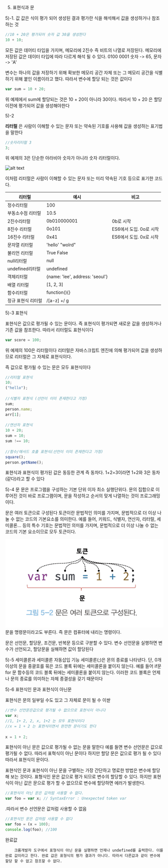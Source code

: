 5. 표현식과 문

5)-1. 값
값은 식이 평가 되어 생성된 결과
평가란 식을 해석해서 값을 생성하거나 참조하는 것

```javascript
//10 + 20은 평가되어 숫자 값 30을 생성한다
10 + 10;
```

모든 값은 데어티 타입을 가지며, 메모리에 2진수 즉 비트의 나열로 저장된다. 메모리에 저장된 값은 데이터 타입에 따라
다르게 해석 될 수 있다.
0100 0001 숫자 -> 65, 문자 -> 'A'

변수는 하나의 값을 저장하기 위해 확보한 메모리 공간 자체 또는 그 메모리 공간을 식별하기 위해 붙인 이름이라고 했다.
따라서 변수에 할당 되는 것은 값이다

```javascript
var sum = 10 + 20;
```

위 예제에서 sum에 할당되는 것은 10 + 20이 아니라 30이다.
따라서 10 + 20 은 할당 이전에 평가되어 값을 생성해야한다

5)-2

**리터럴** 은 사람이 이해할 수 있는 문자 또는 약속된 기호를 사용해 값을 생성하는 표기법을 말한다

```javascript
//숫자리터럴 3
3;
```

위 예제의 3은 단순한 아라비아 숫자가 아니라 숫자 리터럴이다.

![alt text](img/5-1.jpeg)

이처럼 리터럴은 사람이 이해할 수 있는 문자 또는 미리 약속된 기호 등으로 표기한 코드다.

| 리터럴             | 예시                            | 비고                    |
| ------------------ | ------------------------------- | ----------------------- |
| 정수리터럴         | 100                             |                         |
| 부동소수점 리터럴  | 10.5                            |                         |
| 2진수리터럴        | 0b010000001                     | 0b로 시작               |
| 8진수 리터럴       | 0o101                           | ES6에서 도입. 0o로 시작 |
| 16진수 리터럴      | 0x41                            | ES6에서 도입. 0x로 시작 |
| 문자열 리터럴      | 'hello' "wolrd"                 |                         |
| 불리언 리터럴      | True False                      |                         |
| null리터럴         | null                            |                         |
| undefined리터럴    | undefined                       |                         |
| 객체리터럴         | {name: 'lee', address: 'seoul'} |                         |
| 배열 리터럴        | [1, 2, 3]                       |                         |
| 함수리터럴         | function(){}                    |                         |
| 정규 표현식 리터럴 | /[a-z] +/ g                     |                         |

5)-3 표현식

표현식은 값으로 평가될 수 있는 문이다. 즉 표현식이 평가되면 새로운 값을 생성하거나 기존 값을 참조한다.
따라서 리터럴도 표현식이다

```javascript
var score = 100;
```

위 예제의 100은 리터럴이다 리터럴은 자바스크립트 엔진에 의해 평가되어 값을 생성하므로 리터럴은 그 자체로 표현식이다.

즉 값으로 평가될 수 있는 문은 모두 표현식이다

```javascript
//리터럴 표현식
10;
("hello");

//식별자 표현식 (선언이 이미 존재한다고 가정)
sum;
person.name;
arr[1];

//연산자 표현식
10 + 20;
sum = 10;
sum !== 10;

//함수/매서드 호출 표현식(선언이 이미 존재한다고 가정)
square();
person.getName();
```

표현식과 표현식이 평가된 값은 동등한 관계 즉 동차다.
1+2=3이라면 1+2와 3은 동차(같다)라고 할 수 있다

5)-4 문
문은 프로그램을 구성하는 기본 단위 이자 최소 실행단위다.
문의 집합으로 이루어진 것이 바로 프로그램이며, 문을 작성하고 순서의 맞게 나열하는 것이 프로그래밍이다.

문은 여러 토큰으로 구성된다
토큰이란 문법적인 의미를 가지며, 문법적으로 더 이상 나눌 수 없는 코드의 기본요소를 의미한다.
예를 들어, 키워드, 식별자, 연산자, 리터럴, 세미콜론... 등의 특수 기호는 문법적인
의미를 가지며, 문법적으로 더 이상 나눌 수 없는 코드의 기본 요소이므로 모두 토큰이다.

![alt text](IMG_8875B5D839CC-1.jpeg)
문을 명령문이라고도 부른다. 즉 문은 컴퓨터에 내리는 명령이다.

문은 선언문, 할당문, 조건문, 반복문 등으로 구분할 수 있다. 변수 선언문을 실행하면 변수가 선언되고, 할당문을 실해하면 값이 할당된다

5)-5 세미콜론과 세미콜론 자동삽입 기능
세미콜론(;)은 몬의 종료를 나타낸다.
단, 0개 이상의 문을 중괄호를 묶은 코드 블록 뒤에는 세미콜론을 붙이지 않는다.
예를 들어 if문 for 문 함수등의 코드 블록 뒤에는 세미콜론을 붙이지 않는다.
이러한 코드 블록은 언제나 문의 종료를 의미하는 자체 종결성을 갖기 때문이다

5)-6 표현식인 문과 표현식이 아닌문

표현식은 문의 일부일 수도 있고 그 자체로 문이 될 수 이싿

```javascript
//변수 선언문은값으로 평가될 수 없으므로 표현식이 아니다
var x;
//1, 1+ 2, 2, x, 1+2 는 모두 표현식이다
//x = 1 + 2 는 표현식이면서 완전한 문이기도 한다

x = 1 + 2;
```

표현식이 아닌 문은 값으로 평가될 수 없는 문을 말한다
예를 들면 변수 선언문은 값으로 평가될 수 없다. 따라서 표혁식이 아닌 문이다
하지만 할당 문은 값으로 평가 될 수 있다 따라서 표현식이 문이다.

표현식인 문과 표현식이 아닌 문을 구별하는 가장 간단하고 명료한 방법은 변수에 할당해 보는 것이다. 표형식인 문은 값으로 평가 되므로 변수의 할당할 수 있다.
하지만 표현식이 아닌 값은 문으로 평가 할 수 없으므로 변수에 할당하면 에러가 발생한다.

```javascript
//표현식이 아닌 문은 값처럼 사용할 수 없다.
var foo = var x; // SyntaxError : Unexpected token var
```

.따라서 변수 선언문은 값처럼 사용할 수 없음

```javascript
//표현식인 문은 갑처럼 사용할 수 없다
var foo = (x = 100);
console.log(foo); //100
```

완료값

        크롬개발자 도구에서 표형식이 아닌 문을 실행하면 언제나 undefined를 출력한다. 이를 완료 값이라고 한다. 완료 값은 표형식의 평가 결과가 아니다. 따라서 다른값과 같이 변수에 할당 할 수 없고 참조할 수 없다.
